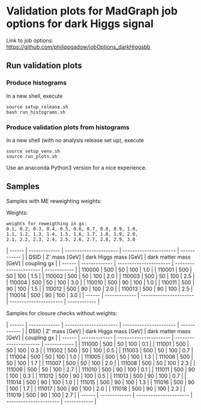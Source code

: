 # Validation plots for MadGraph job options for dark Higgs signal

Link to job options: https://github.com/philippgadow/jobOptions_darkHiggsbb


## Run validation plots

### Produce histograms

In a new shell, execute

```
source setup_release.sh
bash run_histograms.sh
```


### Produce validation plots from histograms

In a new shell (with no analysis release set up), execute

```
source setup_venv.sh
source run_plots.sh
```

Use an anaconda Python3 version for a nice experience. 

## Samples

Samples with ME reweighting weights:

Weights:
```
weights for reweigthing in gx:
0.1, 0.2, 0.3, 0.4, 0.5, 0.6, 0.7, 0.8, 0.9, 1.0,
1.1, 1.2, 1.3, 1.4, 1.5, 1.6, 1.7, 1.8, 1.9, 2.0,
2.1, 2.2, 2.3, 2.4, 2.5, 2.6, 2.7, 2.8, 2.9, 3.0
```

| ------ | ------------- | ---------------------- | ---------------------- | ------------ |
| DSID   | Z' mass [GeV] | dark Higgs mass [GeV]  | dark matter mass [GeV] | coupling gx  |
| ------ | ------------- | ---------------------- | ---------------------- | ------------ |
| 110000 |           500 |                     50 |                    100 |          1.0 |
| 110001 |           500 |                     50 |                    100 |          1.5 |
| 110002 |           500 |                     50 |                    100 |          2.0 |
| 110003 |           500 |                     50 |                    100 |          2.5 |
| 110004 |           500 |                     50 |                    100 |          3.0 |
| 110010 |           500 |                     90 |                    100 |          1.0 |
| 110011 |           500 |                     90 |                    100 |          1.5 |
| 110012 |           500 |                     90 |                    100 |          2.0 |
| 110013 |           500 |                     90 |                    100 |          2.5 |
| 110014 |           500 |                     90 |                    100 |          3.0 |
| ------ | ------------- | ---------------------- | ---------------------- | ------------ |

Samples for closure checks without weights:

| ------ | ------------- | ---------------------- | ---------------------- | ------------ |
| DSID   | Z' mass [GeV] | dark Higgs mass [GeV]  | dark matter mass [GeV] | coupling gx  |
| ------ | ------------- | ---------------------- | ---------------------- | ------------ |
| 111000 |           500 |                     50 |                    100 |          0.1 |
| 111001 |           500 |                     50 |                    100 |          0.3 |
| 111002 |           500 |                     50 |                    100 |          0.5 |
| 111003 |           500 |                     50 |                    100 |          0.7 |
| 111004 |           500 |                     50 |                    100 |          1.0 |
| 111005 |           500 |                     50 |                    100 |          1.3 |
| 111006 |           500 |                     50 |                    100 |          1.7 |
| 111007 |           500 |                     50 |                    100 |          2.0 |
| 111008 |           500 |                     50 |                    100 |          2.3 |
| 111009 |           500 |                     50 |                    100 |          2.7 |
| 111010 |           500 |                     90 |                    100 |          0.1 |
| 111011 |           500 |                     90 |                    100 |          0.3 |
| 111012 |           500 |                     90 |                    100 |          0.5 |
| 111013 |           500 |                     90 |                    100 |          0.7 |
| 111014 |           500 |                     90 |                    100 |          1.0 |
| 111015 |           500 |                     90 |                    100 |          1.3 |
| 111016 |           500 |                     90 |                    100 |          1.7 |
| 111017 |           500 |                     90 |                    100 |          2.0 |
| 111018 |           500 |                     90 |                    100 |          2.3 |
| 111019 |           500 |                     90 |                    100 |          2.7 |
| ------ | ------------- | ---------------------- | ---------------------- | ------------ |
